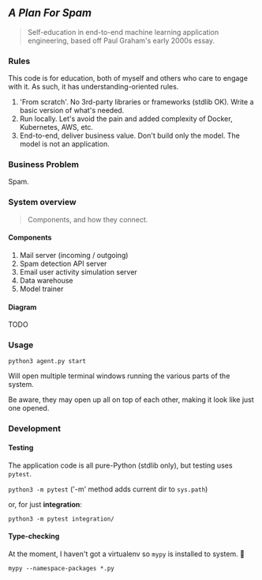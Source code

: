 ## _A Plan For Spam_

> Self-education in end-to-end machine learning application engineering, based off
> Paul Graham's early 2000s essay.

### Rules

This code is for education, both of myself and others who care to engage with it. As such,
it has understanding-oriented rules.

1. 'From scratch'. No 3rd-party libraries or frameworks (stdlib OK). Write a basic version of what's needed.
2. Run locally. Let's avoid the pain and added complexity of Docker, Kubernetes, AWS, etc.
3. End-to-end, deliver business value. Don't build only the model. The model is not an application.

### Business Problem

Spam.

### System overview

> Components, and how they connect.

#### Components

1. Mail server (incoming / outgoing)
2. Spam detection API server
3. Email user activity simulation server 
4. Data warehouse
5. Model trainer

#### Diagram

TODO

### Usage

`python3 agent.py start`

Will open multiple terminal windows running the various parts of the system.

Be aware, they may open up all on top of each other, making it look like just one opened.

### Development

#### Testing

The application code is all pure-Python (stdlib only), but testing uses `pytest`. 

`python3 -m pytest` ('-m' method adds current dir to `sys.path`)

or, for just **integration**:

`python3 -m pytest integration/`

#### Type-checking

At the moment, I haven't got a virtualenv so `mypy` is installed to system. 🤮

`mypy --namespace-packages *.py`
